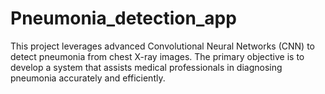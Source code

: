 # Pneumonia_detection_app
This project leverages advanced Convolutional Neural Networks (CNN) to detect pneumonia from chest X-ray images. The primary objective is to develop a system that assists medical professionals in diagnosing pneumonia accurately and efficiently.
